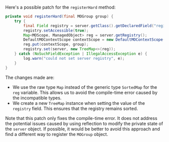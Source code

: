 Here's a possible patch for the `registerHard` method:

```java
private void registerHard(final MOGroup group) {
    try {
        final Field registry = server.getClass().getDeclaredField("registry");
        registry.setAccessible(true);
        Map<MOScope, ManagedObject> reg = server.getRegistry();
        DefaultMOContextScope contextScope = new DefaultMOContextScope(new OctetString(""), group.getScope());
        reg.put(contextScope, group);
        registry.set(server, new TreeMap<>(reg));
    } catch (NoSuchFieldException | IllegalAccessException e) {
        log.warn("could not set server registry", e);
    }
}
```

The changes made are:

* We use the raw type `Map` instead of the generic type `SortedMap` for the `reg` variable. This allows us to avoid the compile-time error caused by the incompatible types.
* We create a new `TreeMap` instance when setting the value of the `registry` field. This ensures that the registry remains sorted.

Note that this patch only fixes the compile-time error. It does not address the potential issues caused by using reflection to modify the private state of the `server` object. If possible, it would be better to avoid this approach and find a different way to register the `MOGroup` object.